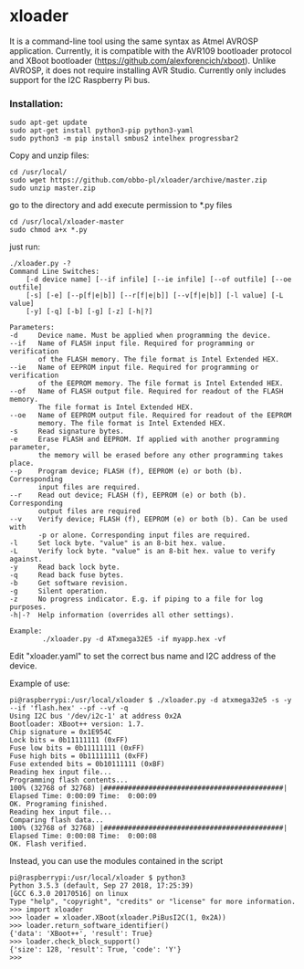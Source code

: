 # xloader

It is a command-line tool using the same syntax as Atmel AVROSP application. Currently, it is compatible with the AVR109 bootloader protocol and XBoot bootloader (https://github.com/alexforencich/xboot). Unlike AVROSP, it does not require installing AVR Studio. Currently only includes support for the I2C Raspberry Pi bus.

### Installation:
```
sudo apt-get update
sudo apt-get install python3-pip python3-yaml
sudo python3 -m pip install smbus2 intelhex progressbar2
```
Copy and unzip files:
```
cd /usr/local/
sudo wget https://github.com/obbo-pl/xloader/archive/master.zip
sudo unzip master.zip
```
go to the directory and add execute permission to *.py files
```
cd /usr/local/xloader-master
sudo chmod a+x *.py
```
just run:
```
./xloader.py -?
Command Line Switches:
    [-d device name] [--if infile] [--ie infile] [--of outfile] [--oe outfile]
    [-s] [-e] [--p[f|e|b]] [--r[f|e|b]] [--v[f|e|b]] [-l value] [-L value]
    [-y] [-q] [-b] [-g] [-z] [-h|?]

Parameters:
-d     Device name. Must be applied when programming the device.
--if   Name of FLASH input file. Required for programming or verification
       of the FLASH memory. The file format is Intel Extended HEX.
--ie   Name of EEPROM input file. Required for programming or verification
       of the EEPROM memory. The file format is Intel Extended HEX.
--of   Name of FLASH output file. Required for readout of the FLASH memory.
       The file format is Intel Extended HEX.
--oe   Name of EEPROM output file. Required for readout of the EEPROM
       memory. The file format is Intel Extended HEX.
-s     Read signature bytes.
-e     Erase FLASH and EEPROM. If applied with another programming parameter,
       the memory will be erased before any other programming takes place.
--p    Program device; FLASH (f), EEPROM (e) or both (b). Corresponding
       input files are required.
--r    Read out device; FLASH (f), EEPROM (e) or both (b). Corresponding
       output files are required
--v    Verify device; FLASH (f), EEPROM (e) or both (b). Can be used with
       -p or alone. Corresponding input files are required.
-l     Set lock byte. "value" is an 8-bit hex. value.
-L     Verify lock byte. "value" is an 8-bit hex. value to verify against.
-y     Read back lock byte.
-q     Read back fuse bytes.
-b     Get software revision.
-g     Silent operation.
-z     No progress indicator. E.g. if piping to a file for log purposes.
-h|-?  Help information (overrides all other settings).

Example:
        ./xloader.py -d ATxmega32E5 -if myapp.hex -vf
```
Edit "xloader.yaml" to set the correct bus name and I2C address of the device.

Example of use:
```
pi@raspberrypi:/usr/local/xloader $ ./xloader.py -d atxmega32e5 -s -y --if 'flash.hex' --pf --vf -q
Using I2C bus '/dev/i2c-1' at address 0x2A
Bootloader: XBoot++ version: 1.7.
Chip signature = 0x1E954C
Lock bits = 0b11111111 (0xFF)
Fuse low bits = 0b11111111 (0xFF)
Fuse high bits = 0b11111111 (0xFF)
Fuse extended bits = 0b10111111 (0xBF)
Reading hex input file...
Programming flash contents...
100% (32768 of 32768) |############################################| Elapsed Time: 0:00:09 Time:  0:00:09
OK. Programing finished.
Reading hex input file...
Comparing flash data...
100% (32768 of 32768) |############################################| Elapsed Time: 0:00:08 Time:  0:00:08
OK. Flash verified.
```
Instead, you can use the modules contained in the script
```
pi@raspberrypi:/usr/local/xloader $ python3
Python 3.5.3 (default, Sep 27 2018, 17:25:39)
[GCC 6.3.0 20170516] on linux
Type "help", "copyright", "credits" or "license" for more information.
>>> import xloader
>>> loader = xloader.XBoot(xloader.PiBusI2C(1, 0x2A))
>>> loader.return_software_identifier()
{'data': 'XBoot++', 'result': True}
>>> loader.check_block_support()
{'size': 128, 'result': True, 'code': 'Y'}
>>>
```
